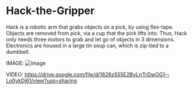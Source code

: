 # Hack-the-Gripper
Hack is a robotic arm that grabs objects on a pick, by using flex-tape. Objects are removed from pick, via a cup that the pick lifts into. Thus, Hack only needs three motors to grab and let go of objects in 3 dimensions.
Electronics are housed in a large tin soup can, which is zip-tied to a dumbbell.

IMAGE:
![image](https://user-images.githubusercontent.com/59476460/123066007-aedec400-d3dd-11eb-9e09-9de2384cea55.png)

VIDEO:
https://drive.google.com/file/d/1626z555E2ByLrrTrDwOG1--Lo0ykDj61/view?usp=sharing
